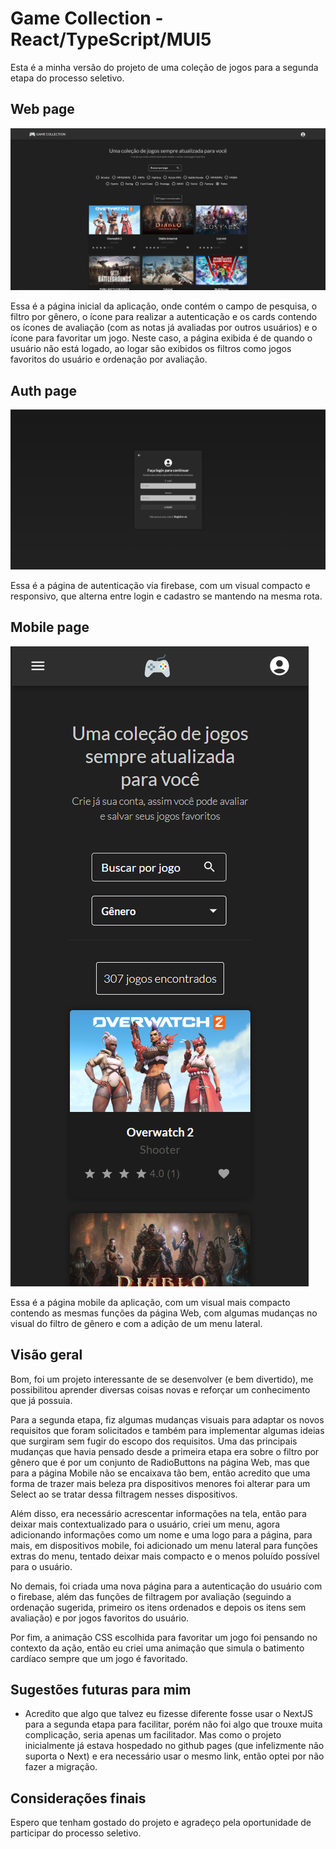 # Game Collection - React/TypeScript/MUI5

Esta é a minha versão do projeto de uma coleção de jogos para a segunda etapa do processo seletivo.

## Web page
![Web page](public/page-web2.png)

Essa é a página inicial da aplicação, onde contém o campo de pesquisa,  o filtro por gênero, o ícone para realizar a autenticação e os cards contendo os ícones de avaliação (com as notas já avaliadas por outros usuários) e o ícone para favoritar um jogo. Neste caso, a página exibida é de quando o usuário não está logado, ao logar são exibidos os filtros como jogos favoritos do usuário e ordenação por avaliação.

## Auth page
![Auth page](public/page-auth.png)     

Essa é a página de autenticação via firebase, com um visual compacto e responsivo, que alterna entre login e cadastro se mantendo na mesma rota.

## Mobile page
![Mobile page](public/page-mobile2.png)

Essa é a página mobile da aplicação, com um visual mais compacto contendo as mesmas funções da página Web, com algumas mudanças no visual do filtro de gênero e com a adição de um menu lateral.

## Visão geral

Bom, foi um projeto interessante de se desenvolver (e bem divertido), me possibilitou aprender diversas coisas novas e reforçar um conhecimento que já possuia.

Para a segunda etapa, fiz algumas mudanças visuais para adaptar os novos requisitos que foram solicitados e também para implementar algumas ideias que surgiram sem fugir do escopo dos requisitos. Uma das principais mudanças que havia pensado desde a primeira etapa era sobre o filtro por gênero que é por um conjunto de RadioButtons na página Web, mas que para a página Mobile não se encaixava tão bem, então acredito que uma forma de trazer mais beleza pra dispositivos menores foi alterar para um Select ao se tratar dessa filtragem nesses dispositivos.

Além disso, era necessário acrescentar informações na tela, então para deixar mais contextualizado para o usuário, criei um menu, agora adicionando informações como um nome e uma logo para a página, para mais, em dispositivos mobile, foi adicionado um menu lateral para funções extras do menu, tentado deixar mais compacto e o menos poluído possível para o usuário.

No demais, foi criada uma nova página para a autenticação do usuário com o firebase, além das funções de filtragem por avaliação (seguindo a ordenação sugerida, primeiro os itens ordenados e depois os itens sem avaliação) e por jogos favoritos do usuário.

Por fim, a animação CSS escolhida para favoritar um jogo foi pensando no contexto da ação, então eu criei uma animação que simula o batimento cardíaco sempre que um jogo é favoritado.

## Sugestões futuras para mim

- Acredito que algo que talvez eu fizesse diferente fosse usar o NextJS para a segunda etapa para facilitar, porém não foi algo que trouxe muita complicação, seria apenas um facilitador. Mas como o projeto inicialmente já estava hospedado no github pages (que infelizmente não suporta o Next) e era necessário usar o mesmo link, então optei por não fazer a migração.

## Considerações finais

Espero que tenham gostado do projeto e agradeço pela oportunidade de participar do processo seletivo.
